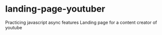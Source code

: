 # landing-page-youtuber
Practicing javascript async features
Landing page for a content creator of youtube
